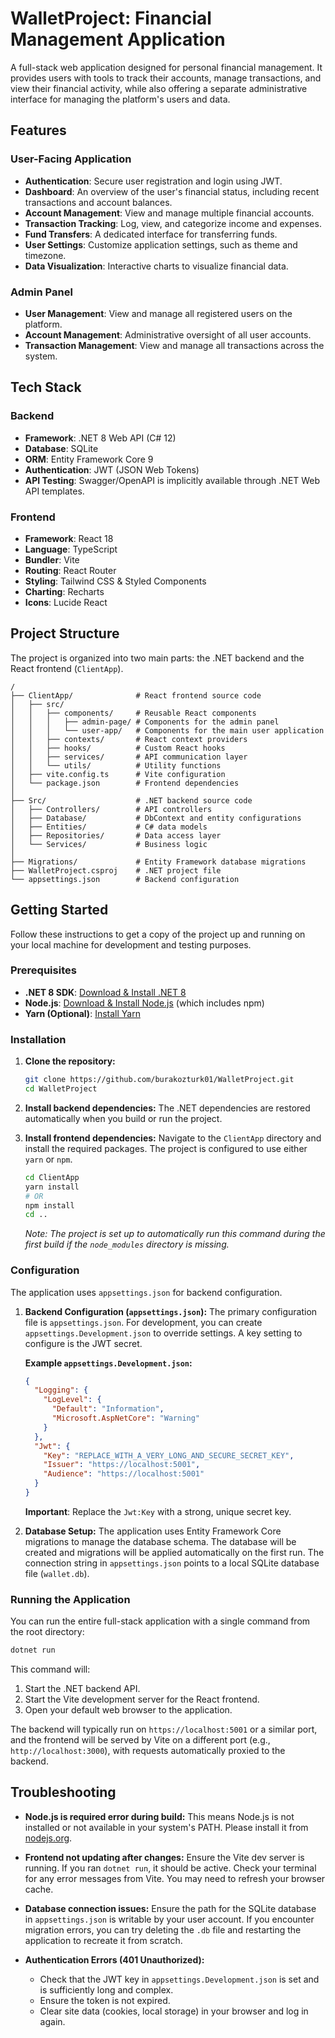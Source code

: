 # WalletProject: Financial Management Application

A full-stack web application designed for personal financial management. It provides users with tools to track their accounts, manage transactions, and view their financial activity, while also offering a separate administrative interface for managing the platform's users and data.

## Features

### User-Facing Application
- **Authentication**: Secure user registration and login using JWT.
- **Dashboard**: An overview of the user's financial status, including recent transactions and account balances.
- **Account Management**: View and manage multiple financial accounts.
- **Transaction Tracking**: Log, view, and categorize income and expenses.
- **Fund Transfers**: A dedicated interface for transferring funds.
- **User Settings**: Customize application settings, such as theme and timezone.
- **Data Visualization**: Interactive charts to visualize financial data.

### Admin Panel
- **User Management**: View and manage all registered users on the platform.
- **Account Management**: Administrative oversight of all user accounts.
- **Transaction Management**: View and manage all transactions across the system.

## Tech Stack

### Backend
- **Framework**: .NET 8 Web API (C# 12)
- **Database**: SQLite
- **ORM**: Entity Framework Core 9
- **Authentication**: JWT (JSON Web Tokens)
- **API Testing**: Swagger/OpenAPI is implicitly available through .NET Web API templates.

### Frontend
- **Framework**: React 18
- **Language**: TypeScript
- **Bundler**: Vite
- **Routing**: React Router
- **Styling**: Tailwind CSS & Styled Components
- **Charting**: Recharts
- **Icons**: Lucide React

## Project Structure

The project is organized into two main parts: the .NET backend and the React frontend (`ClientApp`).

```
/
├── ClientApp/              # React frontend source code
│   ├── src/
│   │   ├── components/     # Reusable React components
│   │   │   ├── admin-page/ # Components for the admin panel
│   │   │   └── user-app/   # Components for the main user application
│   │   ├── contexts/       # React context providers
│   │   ├── hooks/          # Custom React hooks
│   │   ├── services/       # API communication layer
│   │   └── utils/          # Utility functions
│   ├── vite.config.ts      # Vite configuration
│   └── package.json        # Frontend dependencies
│
├── Src/                    # .NET backend source code
│   ├── Controllers/        # API controllers
│   ├── Database/           # DbContext and entity configurations
│   ├── Entities/           # C# data models
│   ├── Repositories/       # Data access layer
│   └── Services/           # Business logic
│
├── Migrations/             # Entity Framework database migrations
├── WalletProject.csproj    # .NET project file
└── appsettings.json        # Backend configuration
```

## Getting Started

Follow these instructions to get a copy of the project up and running on your local machine for development and testing purposes.

### Prerequisites

- **.NET 8 SDK**: [Download & Install .NET 8](https://dotnet.microsoft.com/download/dotnet/8.0)
- **Node.js**: [Download & Install Node.js](https://nodejs.org/) (which includes npm)
- **Yarn (Optional)**: [Install Yarn](https://classic.yarnpkg.com/en/docs/install/)

### Installation

1.  **Clone the repository:**
    ```bash
    git clone https://github.com/burakozturk01/WalletProject.git
    cd WalletProject
    ```

2.  **Install backend dependencies:**
    The .NET dependencies are restored automatically when you build or run the project.

3.  **Install frontend dependencies:**
    Navigate to the `ClientApp` directory and install the required packages. The project is configured to use either `yarn` or `npm`.
    ```bash
    cd ClientApp
    yarn install
    # OR
    npm install
    cd .. 
    ```
    *Note: The project is set up to automatically run this command during the first build if the `node_modules` directory is missing.*

### Configuration

The application uses `appsettings.json` for backend configuration.

1.  **Backend Configuration (`appsettings.json`):**
    The primary configuration file is `appsettings.json`. For development, you can create `appsettings.Development.json` to override settings. A key setting to configure is the JWT secret.

    **Example `appsettings.Development.json`:**
    ```json
    {
      "Logging": {
        "LogLevel": {
          "Default": "Information",
          "Microsoft.AspNetCore": "Warning"
        }
      },
      "Jwt": {
        "Key": "REPLACE_WITH_A_VERY_LONG_AND_SECURE_SECRET_KEY",
        "Issuer": "https://localhost:5001",
        "Audience": "https://localhost:5001"
      }
    }
    ```
    **Important**: Replace the `Jwt:Key` with a strong, unique secret key.

2.  **Database Setup:**
    The application uses Entity Framework Core migrations to manage the database schema. The database will be created and migrations will be applied automatically on the first run. The connection string in `appsettings.json` points to a local SQLite database file (`wallet.db`).

### Running the Application

You can run the entire full-stack application with a single command from the root directory:

```bash
dotnet run
```

This command will:
1.  Start the .NET backend API.
2.  Start the Vite development server for the React frontend.
3.  Open your default web browser to the application.

The backend will typically run on `https://localhost:5001` or a similar port, and the frontend will be served by Vite on a different port (e.g., `http://localhost:3000`), with requests automatically proxied to the backend.

## Troubleshooting

- **Node.js is required error during build:**
  This means Node.js is not installed or not available in your system's PATH. Please install it from [nodejs.org](https://nodejs.org/).

- **Frontend not updating after changes:**
  Ensure the Vite dev server is running. If you ran `dotnet run`, it should be active. Check your terminal for any error messages from Vite. You may need to refresh your browser cache.

- **Database connection issues:**
  Ensure the path for the SQLite database in `appsettings.json` is writable by your user account. If you encounter migration errors, you can try deleting the `.db` file and restarting the application to recreate it from scratch.

- **Authentication Errors (401 Unauthorized):**
  - Check that the JWT key in `appsettings.Development.json` is set and is sufficiently long and complex.
  - Ensure the token is not expired.
  - Clear site data (cookies, local storage) in your browser and log in again.
